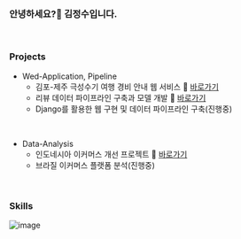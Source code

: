 ### 안녕하세요?👋 김정수입니다.

<br>

### Projects

* Wed-Application, Pipeline
  - 김포-제주 극성수기 여행 경비 안내 웹 서비스 🔗 [바로가기](https://github.com/KIMJEONGSU/travel_web)
  - 리뷰 데이터 파이프라인 구축과 모델 개발 🔗 [바로가기](https://github.com/KIMJEONGSU/musinsa_pipeline)
  - Django를 활용한 웹 구현 및 데이터 파이프라인 구축(진행중) 

<br>

* Data-Analysis
  - 인도네시아 이커머스 개선 프로젝트 🔗 [바로가기](https://github.com/KIMJEONGSU/ecommerce)
  - 브라질 이커머스 플랫폼 분석(진행중)
  
<br>

### Skills 
![image](https://github.com/KIMJEONGSU/KIMJEONGSU/assets/23291338/0ad2e7d2-1454-4bfb-8c6f-04c8c03347bc)


<!--https://simpleicons.org/?q=flask-->

